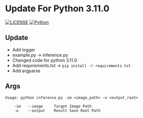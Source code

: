 # Update For Python 3.11.0
[![LICENSE](https://img.shields.io/badge/License-MIT-yellow.svg)](https://github.com/hepesu/LineFiller/blob/master/LICENSE)
[![Python](https://img.shields.io/badge/python-3.11-blue.svg)](https://www.python.org/downloads/release/python-3110/)
## Update
- Add logger
- example.py -> inference.py
- Changed code for python 3.11.0
- Add requirements.txt -> ``pip install -r requirements.txt``
- Add argparse

## Args
```console
Usage: python inference.py -im <image_path> -o <output_root>

    -im   --image     Target Image Path
    -o    --output    Result Save Root Path
```